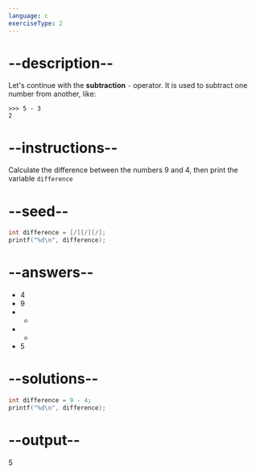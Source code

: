 ```yaml
---
language: c
exerciseType: 2
---
```


# --description--

Let's continue with the **subtraction** `-` operator.
It is used to subtract one number from another, like:
```
>>> 5 - 3
2
```

# --instructions--

Calculate the difference between the numbers 9 and 4, then print the variable `difference`

# --seed--

```c
int difference = [/][/][/];
printf("%d\n", difference);
```

# --answers--

- 4
- 9
-  + 
-  - 
- 5

# --solutions--

```c
int difference = 9 - 4;
printf("%d\n", difference);
```

# --output--

5
